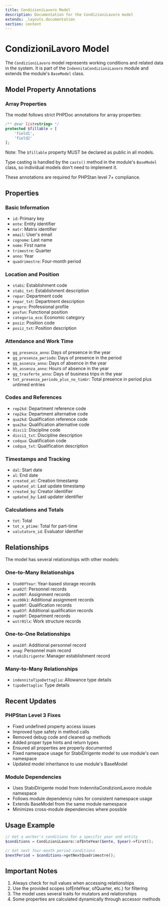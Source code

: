 ```yaml
---
title: CondizioniLavoro Model
description: Documentation for the CondizioniLavoro model
extends: _layouts.documentation
section: content
---
```


# CondizioniLavoro Model

The `CondizioniLavoro` model represents working conditions and related data in the system. It is part of the `IndennitaCondizioniLavoro` module and extends the module's `BaseModel` class.

## Model Property Annotations

### Array Properties
The model follows strict PHPDoc annotations for array properties:

```php
/** @var list<string> */
protected $fillable = [
    'field1',
    'field2'
];
```

Note: The `$fillable` property MUST be declared as public in all models.

Type casting is handled by the `casts()` method in the module's `BaseModel` class, so individual models don't need to implement it.

These annotations are required for PHPStan level 7+ compliance.

## Properties

### Basic Information
- `id`: Primary key
- `ente`: Entity identifier
- `matr`: Matrix identifier
- `email`: User's email
- `cognome`: Last name
- `nome`: First name
- `trimestre`: Quarter
- `anno`: Year
- `quadrimestre`: Four-month period

### Location and Position
- `stabi`: Establishment code
- `stabi_txt`: Establishment description
- `repar`: Department code
- `repar_txt`: Department description
- `propro`: Professional profile
- `posfun`: Functional position
- `categoria_eco`: Economic category
- `posiz`: Position code
- `posiz_txt`: Position description

### Attendance and Work Time
- `gg_presenza_anno`: Days of presence in the year
- `gg_presenza_periodo`: Days of presence in the period
- `gg_assenza_anno`: Days of absence in the year
- `hh_assenza_anno`: Hours of absence in the year
- `gg_trasferte_anno`: Days of business trips in the year
- `tot_presenza_periodo_plus_no_timbr`: Total presence in period plus untimed entries

### Codes and References
- `rep2kd`: Department reference code
- `rep2ka`: Department alternative code
- `qua2kd`: Qualification reference code
- `qua2ka`: Qualification alternative code
- `disci1`: Discipline code
- `disci1_txt`: Discipline description
- `codqua`: Qualification code
- `codqua_txt`: Qualification description

### Timestamps and Tracking
- `dal`: Start date
- `al`: End date
- `created_at`: Creation timestamp
- `updated_at`: Last update timestamp
- `created_by`: Creator identifier
- `updated_by`: Last updater identifier

### Calculations and Totals
- `tot`: Total
- `tot_x_ptime`: Total for part-time
- `valutatore_id`: Evaluator identifier

## Relationships

The model has several relationships with other models:

### One-to-Many Relationships
- `Sto00fYear`: Year-based storage records
- `ana02f`: Personnel records
- `asz00f`: Assignment records
- `asz00k1`: Additional assignment records
- `qua00f`: Qualification records
- `qua03f`: Additional qualification records
- `rep00f`: Department records
- `wstr01lx`: Work structure records

### One-to-One Relationships
- `ana10f`: Additional personnel record
- `anag`: Personnel main record
- `stabiDirigente`: Manager establishment record

### Many-to-Many Relationships
- `indennitaTipoDettaglio`: Allowance type details
- `tipoDettaglio`: Type details

## Recent Updates

### PHPStan Level 3 Fixes
- Fixed undefined property access issues
- Improved type safety in method calls
- Removed debug code and cleaned up methods
- Added proper type hints and return types
- Ensured all properties are properly documented
- Fixed namespace usage for StabiDirigente model to use module's own namespace
- Updated model inheritance to use module's BaseModel

### Module Dependencies
- Uses StabiDirigente model from IndennitaCondizioniLavoro module namespace
- Follows module dependency rules for consistent namespace usage
- Extends BaseModel from the same module namespace
- Minimizes cross-module dependencies where possible

## Usage Example

```php
// Get a worker's conditions for a specific year and entity
$conditions = CondizioniLavoro::ofEnteYear($ente, $year)->first();

// Get next four-month period conditions
$nextPeriod = $conditions->getNextQuadrimestre();
```

## Important Notes

1. Always check for null values when accessing relationships
2. Use the provided scopes (ofEnteYear, ofQuarter, etc.) for filtering
3. The model uses several traits for mutators and relationships
4. Some properties are calculated dynamically through accessor methods
